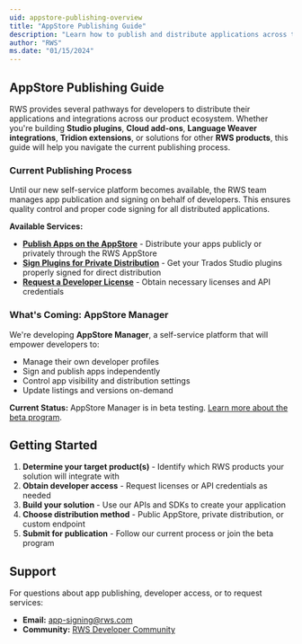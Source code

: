 ```yaml
---
uid: appstore-publishing-overview
title: "AppStore Publishing Guide"
description: "Learn how to publish and distribute applications across the RWS ecosystem through the AppStore"
author: "RWS"
ms.date: "01/15/2024"
---
```


## AppStore Publishing Guide

RWS provides several pathways for developers to distribute their applications and integrations across our product ecosystem. Whether you're building **Studio plugins**, **Cloud add-ons**, **Language Weaver integrations**, **Tridion extensions**, or solutions for other **RWS products**, this guide will help you navigate the current publishing process. 

### Current Publishing Process

Until our new self-service platform becomes available, the RWS team manages app publication and signing on behalf of developers. This ensures quality control and proper code signing for all distributed applications.

**Available Services:**
- **[Publish Apps on the AppStore](publish-app-appstore.md)** - Distribute your apps publicly or privately through the RWS AppStore
- **[Sign Plugins for Private Distribution](sign-plugin-private.md)** - Get your Trados Studio plugins properly signed for direct distribution
- **[Request a Developer License](developer_license.md)** - Obtain necessary licenses and API credentials

### What's Coming: AppStore Manager

We're developing **AppStore Manager**, a self-service platform that will empower developers to:
- Manage their own developer profiles
- Sign and publish apps independently
- Control app visibility and distribution settings
- Update listings and versions on-demand

**Current Status:** AppStore Manager is in beta testing. [Learn more about the beta program](appstore-manager-beta.md).


## Getting Started

1. **Determine your target product(s)** - Identify which RWS products your solution will integrate with
2. **Obtain developer access** - Request licenses or API credentials as needed
3. **Build your solution** - Use our APIs and SDKs to create your application
4. **Choose distribution method** - Public AppStore, private distribution, or custom endpoint
5. **Submit for publication** - Follow our current process or join the beta program

## Support

For questions about app publishing, developer access, or to request services:
- **Email:** [app-signing@rws.com](mailto:app-signing@rws.com)
- **Community:** [RWS Developer Community](https://community.rws.com/developers-more/)